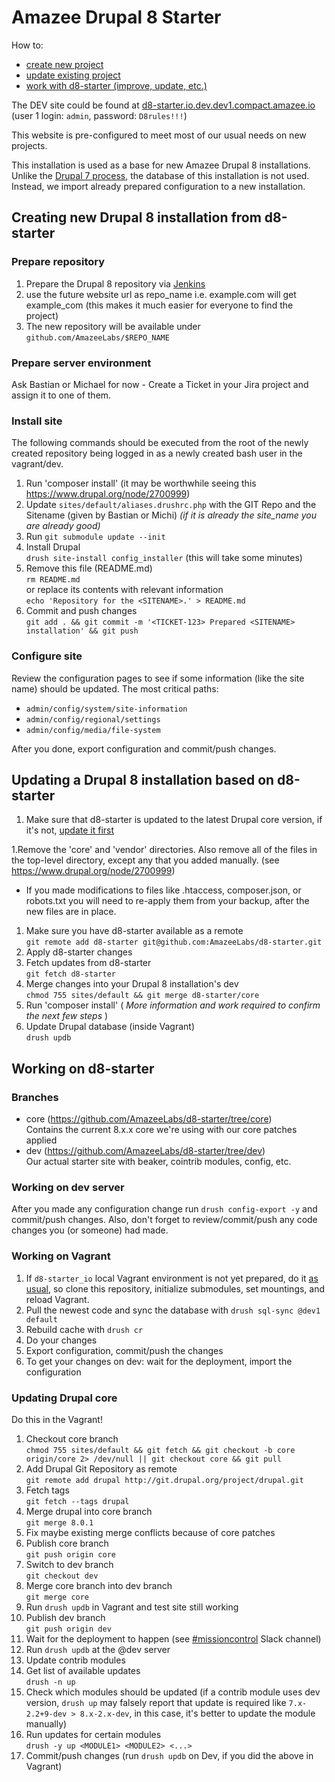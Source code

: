 # Amazee Drupal 8 Starter

How to:

- [create new project](#user-content-create-new)
- [update existing project](#user-content-update-existing)
- [work with d8-starter (improve, update, etc.)](#user-content-improve-starter)

The DEV site could be found at [d8-starter.io.dev.dev1.compact.amazee.io](http://d8-starter.io.dev.dev1.compact.amazee.io/) (user 1 login: `admin`, password: `D8rules!!!`)

This website is pre-configured to meet most of our usual needs on new projects.

This installation is used as a base for new Amazee Drupal 8 installations. Unlike the [Drupal 7 process](https://github.com/AmazeeLabs/new-site.com#readme), the database of this installation is not used. Instead, we import already prepared configuration to a new installation.

## <a name="create-new"></a>Creating new Drupal 8 installation from d8-starter

### Prepare repository
1. Prepare the Drupal 8 repository via [Jenkins](https://jenkins.amazeelabs.com/job/AmazeeIO-SetupD8Github/build?delay=0sec)
2. use the future website url as repo_name i.e. example.com will get example_com (this makes it much easier for everyone to find the project)
3. The new repository will be available under `github.com/AmazeeLabs/$REPO_NAME`


### Prepare server environment

Ask Bastian or Michael for now - Create a Ticket in your Jira project and assign it to one of them.

### Install site

The following commands should be executed from the root of the newly created repository being logged in as a newly created bash user in the vagrant/dev.

1. Run 'composer install' (it may be worthwhile seeing this https://www.drupal.org/node/2700999)
2. Update `sites/default/aliases.drushrc.php` with the GIT Repo and the Sitename (given by Bastian or Michi) *(if it is already the site_name you are already good)*
3. Run `git submodule update --init` 
4. Install Drupal  
`drush site-install config_installer` (this will take some minutes)
5. Remove this file (README.md)  
`rm README.md`  
or replace its contents with relevant information  
`echo 'Repository for the <SITENAME>.' > README.md`
6. Commit and push changes  
`git add . && git commit -m '<TICKET-123> Prepared <SITENAME> installation' && git push`

### Configure site

Review the configuration pages to see if some information (like the site name) should be updated. The most critical paths:

- `admin/config/system/site-information`
- `admin/config/regional/settings`
- `admin/config/media/file-system`

After you done, export configuration and commit/push changes.

##  <a name="update-existing"></a>Updating a Drupal 8 installation based on d8-starter

1. Make sure that d8-starter is updated to the latest Drupal core version, if it's not, [update it first](#user-content-update-starter-core)

1.Remove the 'core' and 'vendor' directories. Also remove all of the files in the top-level directory, except any that you added manually. (see https://www.drupal.org/node/2700999)
  - If you made modifications to files like .htaccess, composer.json, or robots.txt you will need to re-apply them from your backup, after the new files are in place.
1. Make sure you have d8-starter available as a remote  
`git remote add d8-starter git@github.com:AmazeeLabs/d8-starter.git`
1. Apply d8-starter changes
  1. Fetch updates from d8-starter  
  `git fetch d8-starter`
  1. Merge changes into your Drupal 8 installation's dev  
  `chmod 755 sites/default && git merge d8-starter/core`
  1. Run 'composer install' ( _More information and work required to confirm the next few steps_ )
  1. Update Drupal database (inside Vagrant)  
  `drush updb`

##  <a name="improve-starter"></a>Working on d8-starter

### Branches

- core (https://github.com/AmazeeLabs/d8-starter/tree/core)  
  Contains the current 8.x.x core we're using with our core patches applied
- dev (https://github.com/AmazeeLabs/d8-starter/tree/dev)  
  Our actual starter site with beaker, cointrib modules, config, etc.

### Working on dev server

After you made any configuration change run `drush config-export -y` and commit/push changes. Also, don't forget to review/commit/push any code changes you (or someone) had made.

### Working on Vagrant

1. If `d8-starter_io` local Vagrant environment is not yet prepared, do it [as usual](http://confluence.amazeelabs.com/display/KNOWLEDGE/Amazee.IO+Vagrant), so clone this repository, initialize submodules, set mountings, and reload Vagrant.
1. Pull the newest code and sync the database with `drush sql-sync @dev1 default`
1. Rebuild cache with `drush cr`
1. Do your changes
1. Export configuration, commit/push the changes
1. To get your changes on dev: wait for the deployment, import the configuration

### <a name="update-starter-core">Updating Drupal core

Do this in the Vagrant!

1. Checkout core branch  
`chmod 755 sites/default && git fetch && git checkout -b core origin/core 2> /dev/null || git checkout core && git pull`
1. Add Drupal Git Repository as remote  
`git remote add drupal http://git.drupal.org/project/drupal.git`
1. Fetch tags  
`git fetch --tags drupal`
1. Merge drupal into core branch  
`git merge 8.0.1`
1. Fix maybe existing merge conflicts because of core patches
1. Publish core branch  
`git push origin core`
1. Switch to dev branch  
`git checkout dev`
1. Merge core branch into dev branch  
`git merge core`
1. Run `drush updb` in Vagrant and test site still working
1. Publish dev branch  
`git push origin dev`
1. Wait for the deployment to happen (see [#missioncontrol](https://amazee.slack.com/messages/missioncontrol/) Slack channel)
1. Run `drush updb` at the @dev server
1. Update contrib modules
  1. Get list of available updates  
    `drush -n up`
  1. Check which modules should be updated (if a contrib module uses dev version, `drush up` may falsely report that update is required like `7.x-2.2+9-dev > 8.x-2.x-dev`, in this case, it's better to update the module manually)
  1. Run updates for certain modules  
    `drush -y up <MODULE1> <MODULE2> <...>`
  1. Commit/push changes (run `drush updb` on Dev, if you did the above in Vagrant)
